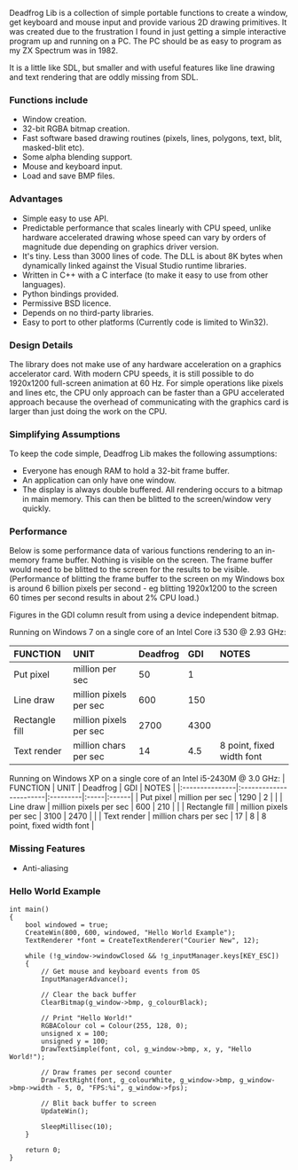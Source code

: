 Deadfrog Lib is a collection of simple portable functions to create a window, get keyboard and mouse input and provide various 2D drawing primitives. It was created due to the frustration I found in just getting a simple interactive program up and running on a PC. The PC should be as easy to program as my ZX Spectrum was in 1982.

It is a little like SDL, but smaller and with useful features like line drawing and text rendering that are oddly missing from SDL.

### Functions include ###
  * Window creation.
  * 32-bit RGBA bitmap creation.
  * Fast software based drawing routines (pixels, lines, polygons, text, blit, masked-blit etc).
  * Some alpha blending support.
  * Mouse and keyboard input.
  * Load and save BMP files.

### Advantages ###
  * Simple easy to use API.
  * Predictable performance that scales linearly with CPU speed, unlike hardware accelerated drawing whose speed can vary by orders of magnitude due depending on graphics driver version.
  * It's tiny. Less than 3000 lines of code. The DLL is about 8K bytes when dynamically linked against the Visual Studio runtime libraries.
  * Written in C++ with a C interface (to make it easy to use from other languages).
  * Python bindings provided.
  * Permissive BSD licence.
  * Depends on no third-party libraries.
  * Easy to port to other platforms (Currently code is limited to Win32).

### Design Details ###
The library does not make use of any hardware acceleration on a graphics accelerator card. With modern CPU speeds, it is still possible to do 1920x1200 full-screen animation at 60 Hz. For simple operations like pixels and lines etc, the CPU only approach can be faster than a GPU accelerated approach because the overhead of communicating with the graphics card is larger than just doing the work on the CPU.

### Simplifying Assumptions ###
To keep the code simple, Deadfrog Lib makes the following assumptions:

  * Everyone has enough RAM to hold a 32-bit frame buffer.
  * An application can only have one window.
  * The display is always double buffered. All rendering occurs to a bitmap in main memory. This can then be blitted to the screen/window very quickly.

### Performance ###
Below is some performance data of various functions rendering to an in-memory frame buffer. Nothing is visible on the screen. The frame buffer would need to be blitted to the screen for the results to be visible. (Performance of blitting the frame buffer to the screen on my Windows box is around 6 billion pixels per second - eg blitting 1920x1200 to the screen 60 times per second results in about 2% CPU load.)

Figures in the GDI column result from using a device independent bitmap.

Running on Windows 7 on a single core of an Intel Core i3 530 @ 2.93 GHz:

| FUNCTION       | UNIT                   | Deadfrog | GDI  | NOTES |
|:---------------|:-----------------------|:---------|:-----|:------|
| Put pixel      | million per sec        | 50       | 1    |       |
| Line draw      | million pixels per sec | 600      | 150  |       |
| Rectangle fill | million pixels per sec | 2700     | 4300 |       |
| Text render    | million chars per sec  | 14       | 4.5  | 8 point, fixed width font |

Running on Windows XP on a single core of an Intel i5-2430M @ 3.0 GHz:
| FUNCTION       | UNIT                   | Deadfrog | GDI  | NOTES |
|:---------------|:-----------------------|:---------|:-----|:------|
| Put pixel      | million per sec        | 1290     | 2    |       |
| Line draw      | million pixels per sec | 600      | 210  |       |
| Rectangle fill | million pixels per sec | 3100     | 2470 |       |
| Text render    | million chars per sec  | 17       | 8    | 8 point, fixed width font |

### Missing Features ###
  * Anti-aliasing

### Hello World Example ###
```
int main()
{
    bool windowed = true;
    CreateWin(800, 600, windowed, "Hello World Example");
    TextRenderer *font = CreateTextRenderer("Courier New", 12);

    while (!g_window->windowClosed && !g_inputManager.keys[KEY_ESC])
    {
        // Get mouse and keyboard events from OS
        InputManagerAdvance();

        // Clear the back buffer
        ClearBitmap(g_window->bmp, g_colourBlack);

        // Print "Hello World!"
        RGBAColour col = Colour(255, 128, 0);
        unsigned x = 100;
        unsigned y = 100;
        DrawTextSimple(font, col, g_window->bmp, x, y, "Hello World!");

        // Draw frames per second counter
        DrawTextRight(font, g_colourWhite, g_window->bmp, g_window->bmp->width - 5, 0, "FPS:%i", g_window->fps);

        // Blit back buffer to screen
        UpdateWin();

        SleepMillisec(10);
    }

    return 0;
}
```